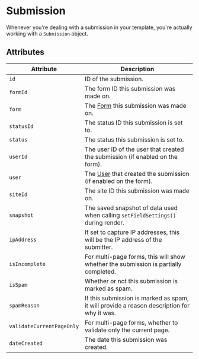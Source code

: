# Submission

Whenever you're dealing with a submission in your template, you're actually working with a `Submission` object.

## Attributes

Attribute | Description
--- | ---
`id` | ID of the submission.
`formId` | The form ID this submission was made on.
`form` | The [Form](docs:developers/form) this submission was made on.
`statusId` | The status ID this submission is set to.
`status` | The status this submission is set to.
`userId` | The user ID of the user that created the submission (if enabled on the form).
`user` | The [User](https://docs.craftcms.com/api/v4/craft-elements-user.html) that created the submission (if enabled on the form).
`siteId` | The site ID this submission was made on.
`snapshot` | The saved snapshot of data used when calling `setFieldSettings()` during render.
`ipAddress` | If set to capture IP addresses, this will be the IP address of the submitter.
`isIncomplete` | For multi-page forms, this will show whether the submission is partially completed.
`isSpam` | Whether or not this submission is marked as spam.
`spamReason` | If this submission is marked as spam, it will provide a reason description for why it was.
`validateCurrentPageOnly` | For multi-page forms, whether to validate only the current page.
`dateCreated` | The date this submission was created.
